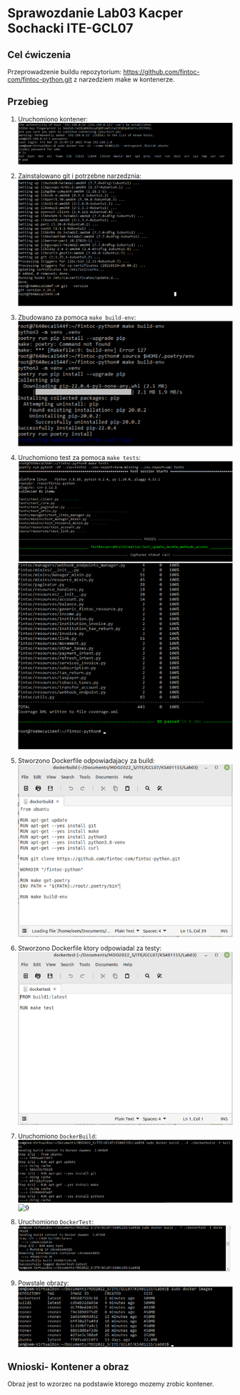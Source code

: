 # Sprawozdanie Lab03 Kacper Sochacki ITE-GCL07


## Cel ćwiczenia
Przeprowadzenie buildu repozytorium: https://github.com/fintoc-com/fintoc-python.git z narzedziem make w kontenerze.


## Przebieg

1. Uruchomiono kontener:
![1](pics/odpalenie1.png)

2. Zainstalowano git i potrzebne narzedznia:		
![2](pics/install_git.png)

3. Zbudowano za pomoca ```make build-env```: </br>
![3](pics/build.png)

4. Uruchomiono test za pomoca  ```make tests```:		
![4](pics/test1.png)	
![5](pics/test2.png)

5. Stworzono Dockerfile odpowiadajacy za build:		
![6](pics/docker_build_file.png)

6. Stworzono Dockerfile ktory odpowiadal za testy:
![7](pics/docker_test_file.png)

7. Uruchomiono ```DockerBuild```:		
![8](pics/docker_build1.png)		
![9](pics/docker_build2.png)		


8. Uruchomiono ```DockerTest```:		
![10](pics/docker_test.png)

10. Powstale obrazy:		
![11](pics/docker_images.png)


## Wnioski- Kontener a obraz
Obraz jest to wzorzec na podstawie ktorego mozemy zrobic kontener.
